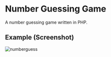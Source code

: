 # Number Guessing Game
A number guessing game written in PHP.

## Example (Screenshot)
![numberguess](https://user-images.githubusercontent.com/36749450/96377271-b2d18c80-1152-11eb-9a31-0cc100b66dbb.PNG)
